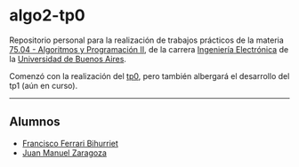 # algo2-tp0

Repositorio personal para la realización de trabajos prácticos de la materia
[75.04 - Algoritmos y Programación II](http://materias.fi.uba.ar/7504E/), de la
carrera [Ingeniería Electrónica](http://www.fi.uba.ar/es/node/201) de la
[Universidad de Buenos Aires](http://www.uba.ar/).

Comenzó con la realización del
[tp0](https://github.com/franferrax/algo2-tp0/tree/tp0), pero también albergará
el desarrollo del tp1 (aún en curso).

----------

## Alumnos

* [Francisco Ferrari Bihurriet](https://github.com/franferrax/)
* [Juan Manuel Zaragoza](https://github.com/juanmzaragoza/)
